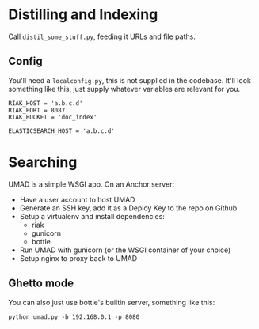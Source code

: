 Distilling and Indexing
=======================

Call `distil_some_stuff.py`, feeding it URLs and file paths.


Config
------

You'll need a `localconfig.py`, this is not supplied in the codebase. It'll
look something like this, just supply whatever variables are relevant for you.

    RIAK_HOST = 'a.b.c.d'
    RIAK_PORT = 8087
    RIAK_BUCKET = 'doc_index'

    ELASTICSEARCH_HOST = 'a.b.c.d'



Searching
=========

UMAD is a simple WSGI app. On an Anchor server:

* Have a user account to host UMAD
* Generate an SSH key, add it as a Deploy Key to the repo on Github
* Setup a virtualenv and install dependencies:
    * riak
    * gunicorn
    * bottle
* Run UMAD with gunicorn (or the WSGI container of your choice)
* Setup nginx to proxy back to UMAD


Ghetto mode
-----------

You can also just use bottle's builtin server, something like this:

    python umad.py -b 192.168.0.1 -p 8080


